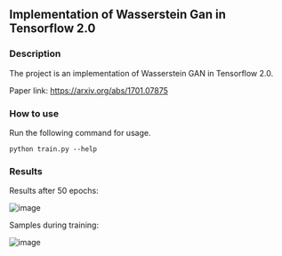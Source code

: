 ## Implementation of Wasserstein Gan in Tensorflow 2.0

### Description

The project is an implementation of Wasserstein GAN in Tensorflow 2.0.

Paper link: https://arxiv.org/abs/1701.07875

### How to use

Run the following command for usage.

```
python train.py --help
```

### Results

Results after 50 epochs:

![image](https://raw.github.com/WangZesen/WGAN-GP-Tensorflow-v2/samples/50.jpg)

Samples during training:

![image](https://raw.github.com/WangZesen/WGAN-GP-Tensorflow-v2/result.git)

